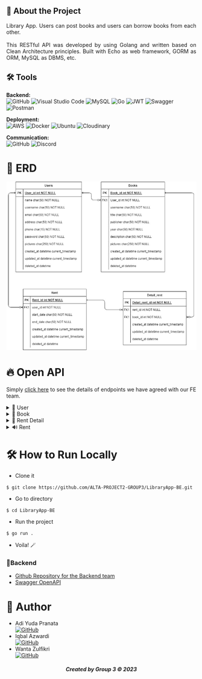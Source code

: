 ## 📑 About the Project
<p align="justify">Library App. Users can post books and users can borrow books from each other.<br>
  <br>
This RESTful API was developed by using Golang and written based on Clean Architecture principles. Built with Echo as web framework, GORM as ORM, MySQL as DBMS, etc.
</p>

## 🛠 Tools
**Backend:** <br>
![GitHub](https://img.shields.io/badge/github-%23121011.svg?style=for-the-badge&logo=github&logoColor=white)
![Visual Studio Code](https://img.shields.io/badge/Visual%20Studio%20Code-0078d7.svg?style=for-the-badge&logo=visual-studio-code&logoColor=white)
![MySQL](https://img.shields.io/badge/mysql-%2300f.svg?style=for-the-badge&logo=mysql&logoColor=white)
![Go](https://img.shields.io/badge/go-%2300ADD8.svg?style=for-the-badge&logo=go&logoColor=white)
![JWT](https://img.shields.io/badge/JWT-black?style=for-the-badge&logo=JSON%20web%20tokens)
![Swagger](https://img.shields.io/badge/-Swagger-%23Clojure?style=for-the-badge&logo=swagger&logoColor=white)
![Postman](https://img.shields.io/badge/Postman-FF6C37?style=for-the-badge&logo=postman&logoColor=white)

**Deployment:** <br>
![AWS](https://img.shields.io/badge/AWS-%23FF9900.svg?style=for-the-badge&logo=amazon-aws&logoColor=white)
![Docker](https://img.shields.io/badge/docker-%230db7ed.svg?style=for-the-badge&logo=docker&logoColor=white)
![Ubuntu](https://img.shields.io/badge/Ubuntu-E95420?style=for-the-badge&logo=ubuntu&logoColor=white)
![Cloudinary](https://img.shields.io/badge/Cloudinary-F38020?style=for-the-badge&logo=Cloudflare&logoColor=white)

**Communication:**  
![GitHub](https://img.shields.io/badge/github%20Project-%23121011.svg?style=for-the-badge&logo=github&logoColor=white)
![Discord](https://img.shields.io/badge/Discord-%237289DA.svg?style=for-the-badge&logo=discord&logoColor=white)

# 🔗 ERD
<img src="ERD.jpg">

# 🔥 Open API

Simply [click here](https://app.swaggerhub.com/apis-docs/ADIYUDAPRANATA/LibraryApp/1.0.0#/) to see the details of endpoints we have agreed with our FE team.

<details>
  <summary>👶 User </summary>
  
| Method      | Endpoint            | Params      |q-Params            | JWT Token   | Function                                |
| ----------- | ------------------- | ----------- |--------------------| ----------- | --------------------------------------- |
| POST        | /register           | -           |-                   | NO          | Register a new Use                      |
| POST        | /login              | -           |-                   | NO          | Login to the system                     |
| GET         | /users              | -           |-                   | YES         | Show user profile                       |
| PUT         | /users              | -           |-                   | YES         | Update user profile                     |


  
</details>

<details>
  <summary>📑 Book</summary>
  
| Method      | Endpoint            | Params      | JWT Token   | Function                                |
| ----------- | ------------------- | ----------- | ----------- | --------------------------------------- |
| POST        | /books              | -           | YES         | Post a books                            |
| GET         | /books              | -           | NO          | Get All book                            |
| GET         | /books              | -           | YES         | Get MyBooks                             |
| PUT         | /books              | books_id    | YES         | Edit book                               |
| DELETE      | /books              | books_id    | YES         | Delete book                             |
| GET         | /books              | books_id    | NO          | Get books Detail                        |  

  </details>
     <details>
  <summary>📠 Rent Detail</summary>
  
| Method      | Endpoint            | Params      | JWT Token   | Function                                |
| ----------- | ------------------- | ----------- | ----------- | --------------------------------------- |
| POST        | /rentdetails        | -           | NO          | Make User Rent detail                   |
| GET         | /rentdetails        | rents_id    | NO          | Get User Rent detail                    |


  </details>
  <details>
   <summary>🔊 Rent</summary>
  
| Method      | Endpoint            | Params      | JWT Token   | Function                                |
| ----------- | ------------------- | ----------- | ----------- | --------------------------------------- |
| POST        | /rents              | -           | YES         | Make User Rent                          |
| GET         | /rents              | rents_id    | NO          | Get User Rent                           |
| GET         | /history            | -           | YES         | Get History Rent from User              |
| GET         | /bookrented         | -           | YES         | Get History Book Rented from User       |


  </details>
    
 

# 🛠️ How to Run Locally

- Clone it

```
$ git clone https://github.com/ALTA-PROJECT2-GROUP3/LibraryApp-BE.git
```

- Go to directory

```
$ cd LibraryApp-BE
```
- Run the project
```
$ go run .
```

- Voila! 🪄

### 🧰Backend

- [Github Repository for the Backend team](https://github.com/ALTA-PROJECT2-GROUP3/LibraryApp-BE)
- [Swagger OpenAPI](https://app.swaggerhub.com/apis-docs/ADIYUDAPRANATA/LibraryApp/1.0.0#/)


# 🤖 Author

-  Adi Yuda Pranata  <br>  [![GitHub](https://img.shields.io/badge/Yuda-%23121011.svg?style=for-the-badge&logo=github&logoColor=white)](https://github.com/Adiyuda123)
-  Iqbal Azwardi <br>  [![GitHub](https://img.shields.io/badge/Iqbal-%23121011.svg?style=for-the-badge&logo=github&logoColor=white)](https://github.com/Iqballazuardi)
-  Wanta Zulfikri <br>  [![GitHub](https://img.shields.io/badge/Wanta-%23121011.svg?style=for-the-badge&logo=github&logoColor=white)](https://github.com/wanta-zulfikri)



<h5>
<p align="center">Created by Group 3 ©️ 2023</p>
</h5>
